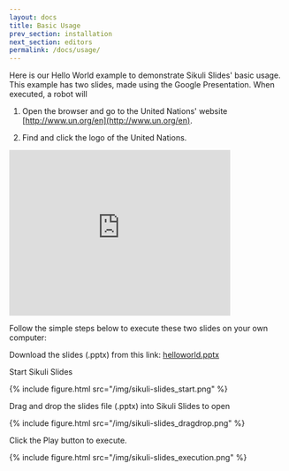 ```yaml
---
layout: docs
title: Basic Usage
prev_section: installation
next_section: editors
permalink: /docs/usage/
---
```


Here is our Hello World example to demonstrate Sikuli Slides' basic usage.
This example has two slides, made using the Google Presentation. When executed, a robot will

1. Open the browser and go to the United Nations' website [http://www.un.org/en](http://www.un.org/en).

2. Find and click the logo of the United Nations.

<iframe src="https://docs.google.com/presentation/d/1w48gExh5oLIT0J8xYXR1RxpqTrZTXJC8OR4UXxShTQ8/embed?start=false&amp;loop=false&amp;delayms=3000" frameborder="0" width="400" height="300" allowfullscreen="true" mozallowfullscreen="true" webkitallowfullscreen="true">
</iframe>


Follow the simple steps below to execute these two slides on your own computer:

Download the slides (.pptx) from this link: [helloworld.pptx](/examples/gui/helloun/helloworld.pptx)

Start Sikuli Slides

{% include figure.html src="/img/sikuli-slides_start.png" %}

Drag and drop the slides file (.pptx) into Sikuli Slides to open

{% include figure.html src="/img/sikuli-slides_dragdrop.png" %}

Click the Play button to execute.

{% include figure.html src="/img/sikuli-slides_execution.png" %}


